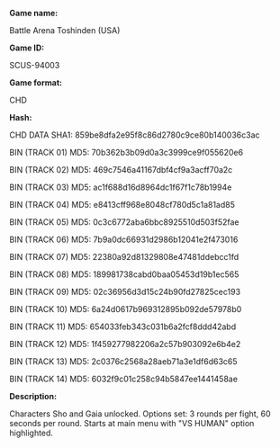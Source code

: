 **Game name:**

Battle Arena Toshinden (USA)

**Game ID:**

SCUS-94003

**Game format:**

CHD

**Hash:**

CHD DATA SHA1: 859be8dfa2e95f8c86d2780c9ce80b140036c3ac

BIN (TRACK 01) MD5: 70b362b3b09d0a3c3999ce9f055620e6

BIN (TRACK 02) MD5: 469c7546a41167dbf4cf9a3acff70a2c

BIN (TRACK 03) MD5: ac1f688d16d8964dc1f67f1c78b1994e

BIN (TRACK 04) MD5: e8413cff968e8048cf780d5c1a81ad85

BIN (TRACK 05) MD5: 0c3c6772aba6bbc8925510d503f52fae

BIN (TRACK 06) MD5: 7b9a0dc66931d2986b12041e2f473016

BIN (TRACK 07) MD5: 22380a92d81329808e47481ddebcc1fd

BIN (TRACK 08) MD5: 189981738cabd0baa05453d19b1ec565

BIN (TRACK 09) MD5: 02c36956d3d15c24b90fd27825cec193

BIN (TRACK 10) MD5: 6a24d0617b969312895b092de57978b0

BIN (TRACK 11) MD5: 654033feb343c031b6a2fcf8ddd42abd

BIN (TRACK 12) MD5: 1f459277982206a2c57b903092e6b4e2

BIN (TRACK 13) MD5: 2c0376c2568a28aeb71a3e1df6d63c65

BIN (TRACK 14) MD5: 6032f9c01c258c94b5847ee1441458ae

**Description:**

Characters Sho and Gaia unlocked. Options set: 3 rounds per fight, 60 seconds per round. Starts at main menu with "VS HUMAN" option highlighted. 